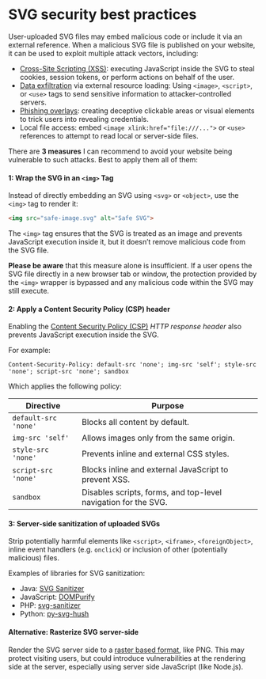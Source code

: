# SVG security best practices

User-uploaded SVG files may embed malicious code or include it via an external reference.
When a malicious SVG file is published on your website,
it can be used to exploit multiple attack vectors, including:

- [Cross-Site Scripting (XSS)](https://owasp.org/www-community/attacks/xss/):
  executing JavaScript inside the SVG to steal cookies, session tokens, or perform actions on behalf of the user.
- [Data exfiltration](https://cheatsheetseries.owasp.org/cheatsheets/DOM_based_XSS_Prevention_Cheat_Sheet.html#rule-2---avoid-documentwrite) via external resource loading:
  Using `<image>`, `<script>`, or `<use>` tags to send sensitive information to attacker-controlled servers.
- [Phishing overlays](https://owasp.org/www-community/attacks/Clickjacking):
  creating deceptive clickable areas or visual elements to trick users into revealing credentials.
- Local file access: embed `<image xlink:href="file:///...">` or `<use>` references to attempt to read local or server-side files.

There are **3 measures** I can recommend to avoid your website being vulnerable to such attacks.
Best to apply them all of them:

#### 1: Wrap the SVG in an `<img>` Tag

Instead of directly embedding an SVG using `<svg>` or `<object>`, use the `<img>` tag to render it:

```html
<img src="safe-image.svg" alt="Safe SVG">
```


The `<img>` tag ensures that the SVG is treated as an image and prevents JavaScript execution inside it,
but it doesn’t remove malicious code from the SVG file.

**Please be aware** that this measure alone is insufficient.
If a user opens the SVG file directly in a new browser tab or window,
the protection provided by the `<img>` wrapper is bypassed and any malicious code within the SVG may still execute.

#### 2: Apply a Content Security Policy (CSP) header
Enabling the [Content Security Policy (CSP)](https://developer.mozilla.org/docs/Web/HTTP/Guides/CSP)
_HTTP response header_ also prevents JavaScript execution inside the SVG.

For example:

```text
Content-Security-Policy: default-src 'none'; img-src 'self'; style-src 'none'; script-src 'none'; sandbox
```

Which applies the following policy:

| **Directive** | **Purpose** |
| --- | --- |
| `default-src 'none'` | Blocks all content by default. |
| `img-src 'self'` | Allows images only from the same origin. |
| `style-src 'none'` | Prevents inline and external CSS styles. |
| `script-src 'none'` | Blocks inline and external JavaScript to prevent XSS. |
| `sandbox` | Disables scripts, forms, and top-level navigation for the SVG. |

#### 3: Server-side sanitization of uploaded SVGs

Strip potentially harmful elements like `<script>`, `<iframe>`, `<foreignObject>`,
inline event handlers (e.g. `onclick`) or inclusion of other (potentially malicious) files.

Examples of libraries for SVG sanitization:
- Java: [SVG Sanitizer](https://github.com/Borewit/svg-sanitizer)
- JavaScript: [DOMPurify](https://github.com/cure53/DOMPurify)
- PHP: [svg-sanitizer](https://github.com/darylldoyle/svg-sanitizer)
- Python: [py-svg-hush](https://github.com/jams2/py-svg-hush)

#### Alternative: Rasterize SVG server-side

Render the SVG server side to a [raster based format](https://en.wikipedia.org/wiki/Raster_graphics), like PNG.
This may protect visiting users, but could introduce vulnerabilities at the rendering side at the server,
especially using server side JavaScript (like Node.js).
